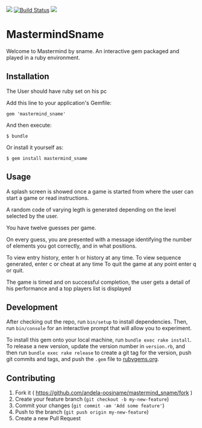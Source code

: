 <a href="https://codeclimate.com/github/andela-oosiname/mastermind_sname"><img src="https://codeclimate.com/github/andela-oosiname/mastermind_sname/badges/gpa.svg" /></a>
[![Build Status](https://travis-ci.org/andela-oosiname/mastermind_sname.svg)](https://travis-ci.org/andela-oosiname/mastermind_sname)
<a href="https://codeclimate.com/github/andela-oosiname/mastermind_sname/coverage"><img src="https://codeclimate.com/github/andela-oosiname/mastermind_sname/badges/coverage.svg" /></a>
# MastermindSname

Welcome to Mastermind by sname. An interactive gem packaged and played in a ruby environment. 

## Installation

The User should have ruby set on his pc

Add this line to your application's Gemfile:

```rub
gem 'mastermind_sname'
```

And then execute:

    $ bundle

Or install it yourself as:

    $ gem install mastermind_sname

## Usage

A splash screen is showed once a game is started from where the user can start a game or read instructions.

A random code of varying legth is generated depending on the level  selected by the user.

You have twelve guesses per game.

On every guess, you are presented with a message identifying the number of elements you got correctly, and in what positions.

To view entry history, enter h or history at any time.
To view sequence generated, enter c or cheat at any time
To quit the game at any point enter q or quit.

The game is timed and on successful completion, the user gets a detail of his performance and a top players list is displayed


## Development

After checking out the repo, run `bin/setup` to install dependencies. Then, run `bin/console` for an interactive prompt that will allow you to experiment.

To install this gem onto your local machine, run `bundle exec rake install`. To release a new version, update the version number in `version.rb`, and then run `bundle exec rake release` to create a git tag for the version, push git commits and tags, and push the `.gem` file to [rubygems.org](https://rubygems.org).

## Contributing

1. Fork it ( https://github.com/andela-oosiname/mastermind_sname/fork )
2. Create your feature branch (`git checkout -b my-new-feature`)
3. Commit your changes (`git commit -am 'Add some feature'`)
4. Push to the branch (`git push origin my-new-feature`)
5. Create a new Pull Request
